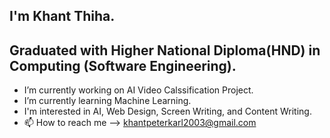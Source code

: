 ## I'm Khant Thiha.
## Graduated with Higher National Diploma(HND) in Computing (Software Engineering).

- I’m currently working on AI Video Calssification Project.
- I’m currently learning Machine Learning.
- I'm interested in AI, Web Design, Screen Writing, and Content Writing.
- 📫 How to reach me --> khantpeterkarl2003@gmail.com
